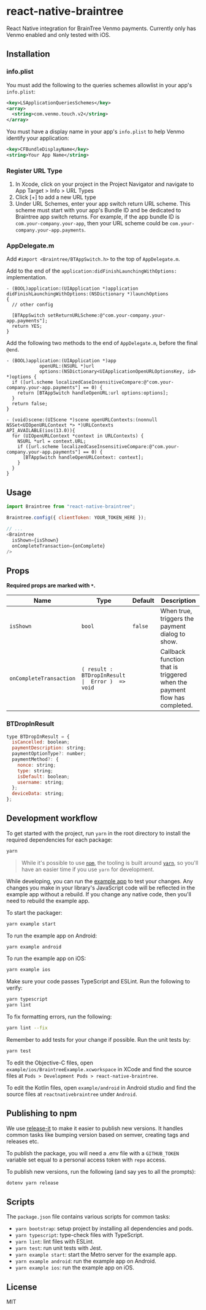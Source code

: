 # react-native-braintree

React Native integration for BrainTree Venmo payments. Currently only has Venmo enabled and only tested with iOS.

## Installation

### info.plist
You must add the following to the queries schemes allowlist in your app's `info.plist`:

```xml
<key>LSApplicationQueriesSchemes</key>
<array>
  <string>com.venmo.touch.v2</string>
</array>
```

You must have a display name in your app's `info.plist` to help Venmo identify your application:

```xml
<key>CFBundleDisplayName</key>
<string>Your App Name</string>
```

### Register URL Type
1. In Xcode, click on your project in the Project Navigator and navigate to App Target > Info > URL Types
2. Click [+] to add a new URL type
3. Under URL Schemes, enter your app switch return URL scheme. This scheme must start with your app's Bundle ID and be dedicated to Braintree app switch returns. For example, if the app bundle ID is `com.your-company.your-app`, then your URL scheme could be `com.your-company.your-app.payments`.

### AppDelegate.m
Add `#import <Braintree/BTAppSwitch.h>` to the top of `AppDelegate.m`.

Add to the end of the `application:didFinishLaunchingWithOptions:` implementation.

```objc
- (BOOL)application:(UIApplication *)application didFinishLaunchingWithOptions:(NSDictionary *)launchOptions
{
  // other config

  [BTAppSwitch setReturnURLScheme:@"com.your-company.your-app.payments"];
  return YES;
}
```

Add the following two methods to the end of `AppDelegate.m`, before the final `@end`.

```objc
- (BOOL)application:(UIApplication *)app
            openURL:(NSURL *)url
            options:(NSDictionary<UIApplicationOpenURLOptionsKey, id> *)options {
  if ([url.scheme localizedCaseInsensitiveCompare:@"com.your-company.your-app.payments"] == 0) {
    return [BTAppSwitch handleOpenURL:url options:options];
  }
  return false;
}

- (void)scene:(UIScene *)scene openURLContexts:(nonnull NSSet<UIOpenURLContext *> *)URLContexts
API_AVAILABLE(ios(13.0)){
  for (UIOpenURLContext *context in URLContexts) {
    NSURL *url = context.URL;
    if ([url.scheme localizedCaseInsensitiveCompare:@"com.your-company.your-app.payments"] == 0) {
      [BTAppSwitch handleOpenURLContext: context];
    }
  }
}
```

## Usage

```js
import Braintree from "react-native-braintree";

Braintree.config({ clientToken: YOUR_TOKEN_HERE });

// ...
<Braintree 
  isShown={isShown} 
  onCompleteTransaction={onComplete} 
/>

```

## Props

**Required props are marked with `*`.**

| Name                    | Type                                                 | Default | Description                                                              |
|-------------------------|------------------------------------------------------|---------|--------------------------------------------------------------------------|
| `isShown`               | `bool`                                               | `false` | When true, triggers the payment dialog to show.                          |
| `onCompleteTransaction` | `( result :  BTDropInResult  \|  Error )  =>   void` |         | Callback function that is triggered when the payment flow has completed. |


### BTDropInResult

```js
type BTDropInResult = {
  isCancelled: boolean;
  paymentDescription: string;
  paymentOptionType?: number;
  paymentMethod?: {
    nonce: string;
    type: string;
    isDefault: boolean;
    username: string;
  };
  deviceData: string;
};
```

## Development workflow

To get started with the project, run `yarn` in the root directory to install the required dependencies for each package:

```sh
yarn
```

> While it's possible to use [`npm`](https://github.com/npm/cli), the tooling is built around [`yarn`](https://classic.yarnpkg.com/), so you'll have an easier time if you use `yarn` for development.

While developing, you can run the [example app](/example/) to test your changes. Any changes you make in your library's JavaScript code will be reflected in the example app without a rebuild. If you change any native code, then you'll need to rebuild the example app.

To start the packager:

```sh
yarn example start
```

To run the example app on Android:

```sh
yarn example android
```

To run the example app on iOS:

```sh
yarn example ios
```

Make sure your code passes TypeScript and ESLint. Run the following to verify:

```sh
yarn typescript
yarn lint
```

To fix formatting errors, run the following:

```sh
yarn lint --fix
```

Remember to add tests for your change if possible. Run the unit tests by:

```sh
yarn test
```

To edit the Objective-C files, open `example/ios/BraintreeExample.xcworkspace` in XCode and find the source files at `Pods > Development Pods > react-native-braintree`.

To edit the Kotlin files, open `example/android` in Android studio and find the source files at `reactnativebraintree` under `Android`.

## Publishing to npm

We use [release-it](https://github.com/release-it/release-it) to make it easier to publish new versions. It handles common tasks like bumping version based on semver, creating tags and releases etc.

To publish the package, you will need a .env file with a `GITHUB_TOKEN` variable set equal to a personal access token with `repo` access. 

To publish new versions, run the following (and say yes to all the prompts):

```sh
dotenv yarn release
```

## Scripts

The `package.json` file contains various scripts for common tasks:

- `yarn bootstrap`: setup project by installing all dependencies and pods.
- `yarn typescript`: type-check files with TypeScript.
- `yarn lint`: lint files with ESLint.
- `yarn test`: run unit tests with Jest.
- `yarn example start`: start the Metro server for the example app.
- `yarn example android`: run the example app on Android.
- `yarn example ios`: run the example app on iOS.

## License

MIT
